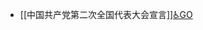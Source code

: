 - [[中国共产党第二次全国代表大会宣言]][♿GO](https://github.com/FourteenD/Note/blob/main/自考/资料/KM01-中国近现代史纲要/05-中国近现代历史文献选集/1840-1949/党的初期/中国共产党第二次全国代表大会宣言.md)
